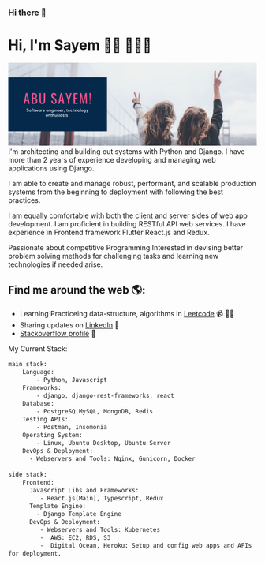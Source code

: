 ### Hi there 👋

# Hi, I'm Sayem 👋🏾 👩🏾‍💻

<img src="https://github.com/abu-sayem/abu-sayem/blob/main/gh-header.png" alt="banner that says Abu Sayem - software engineer, technology enthugiast">
I'm  architecting and building out systems with Python and Django. I have more than 2 years of experience developing and managing web applications using Django.

I am able to create and manage robust, performant, and scalable production systems from the beginning to deployment with following the best practices.

I am equally comfortable with both the client and server sides of web app development. I am proficient in building RESTful API web services. I have experience in Frontend framework Flutter React.js and Redux. 

Passionate about competitive Programming.Interested in devising better problem solving methods for challenging tasks and learning new technologies if needed arise.


## Find me around the web 🌎:
- Learning Practiceing data-structure, algorithms in <a href="https://leetcode.com/neonwave/">Leetcode</a> 📹 ✍🏾
- Sharing updates on <a href="https://www.linkedin.com/in/abusaayem/">LinkedIn</a> 💼
-  <a href="https://stackoverflow.com/users/12792869/abu-sayem"> Stackoverflow profile</a> 🏓

My Current Stack:
```
main stack:
	Language:
		- Python, Javascript
	Frameworks: 
		- django, django-rest-frameworks, react
	Database: 
		- PostgreSQ,MySQL, MongoDB, Redis
	Testing APIs: 
		- Postman, Insomonia
    Operating System:
	    - Linux, Ubuntu Desktop, Ubuntu Server
    DevOps & Deployment:
      - Webservers and Tools: Nginx, Gunicorn, Docker
     
side stack:
    Frontend:
      Javascript Libs and Frameworks:
         - React.js(Main), Typescript, Redux
      Template Engine:
        - Django Template Engine
	  DevOps & Deployment:
	     - Webservers and Tools: Kubernetes
	     -  AWS: EC2, RDS, S3
	     -  Digital Ocean, Heroku: Setup and config web apps and APIs for deployment.
```
